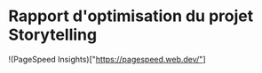 # Rapport d'optimisation du projet Storytelling

!(PageSpeed Insights)["https://pagespeed.web.dev/"]
